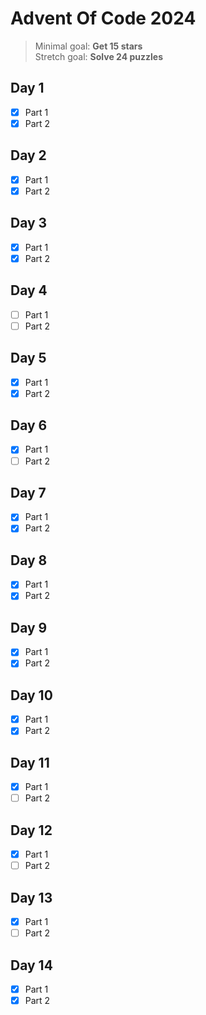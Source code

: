 # Advent Of Code 2024

> Minimal goal: **Get 15 stars**<br/>
> Stretch goal: **Solve 24 puzzles**

## Day 1
- [x] Part 1
- [x] Part 2

## Day 2
- [x] Part 1
- [x] Part 2

## Day 3
- [x] Part 1
- [x] Part 2

## Day 4
- [ ] Part 1
- [ ] Part 2

## Day 5
- [x] Part 1
- [x] Part 2

## Day 6
- [x] Part 1
- [ ] Part 2

## Day 7
- [x] Part 1
- [x] Part 2

## Day 8
- [x] Part 1
- [x] Part 2

## Day 9
- [x] Part 1
- [x] Part 2

## Day 10
- [x] Part 1
- [x] Part 2

## Day 11
- [x] Part 1
- [ ] Part 2

## Day 12
- [x] Part 1
- [ ] Part 2

## Day 13
- [x] Part 1
- [ ] Part 2

## Day 14
- [x] Part 1
- [x] Part 2
